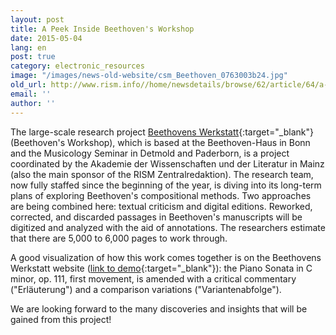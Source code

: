 ```yaml
---
layout: post
title: A Peek Inside Beethoven's Workshop
date: 2015-05-04
lang: en
post: true
category: electronic_resources
image: "/images/news-old-website/csm_Beethoven_0763003b24.jpg"
old_url: http://www.rism.info//home/newsdetails/browse/62/article/64/a-peek-inside-beethovens-workshop.html
email: ''
author: ''
---
```



The large-scale research project [Beethovens Werkstatt](http://beethovens-werkstatt.de/){:target="_blank"} (Beethoven's Workshop), which is based at the Beethoven-Haus in Bonn and the Musicology Seminar in Detmold and Paderborn, is a project coordinated by the Akademie der Wissenschaften und der Literatur in Mainz (also the main sponsor of the RISM Zentralredaktion). The research team, now fully staffed since the beginning of the year, is diving into its long-term plans of exploring Beethoven's compositional methods. Two approaches are being combined here: textual criticism and digital editions. Reworked, corrected, and discarded passages in Beethoven's manuscripts will be digitized and analyzed with the aid of annotations. The researchers estimate that there are 5,000 to 6,000 pages to work through.

A good visualization of how this work comes together is on the Beethovens Werkstatt website ([link to demo](http://beethovens-werkstatt.de/demo/index.html){:target="_blank"}): the Piano Sonata in C minor, op. 111, first movement, is amended with a critical commentary ("Erläuterung") and a comparison variations ("Variantenabfolge").

We are looking forward to the many discoveries and insights that will be gained from this project!



